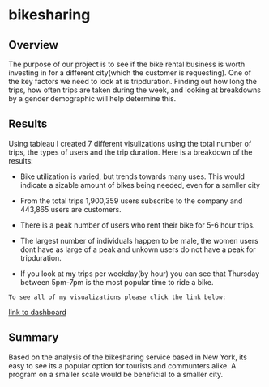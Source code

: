 # bikesharing

## Overview
The purpose of our project is to see if the bike rental business is worth investing in for a different city(which the customer is requesting). One of the key factors we need to look at is tripduration. Finding out how long the trips, how often trips are taken during the week, and looking at breakdowns by a gender demographic will help determine this.

## Results
Using tableau I created 7 different visulizations using the total number of trips, the types of users and the trip duration. Here is a breakdown of the results:

   - Bike utilization is varied, but trends towards many uses. This would indicate a sizable amount of bikes being needed, even for a samller city

   - From the total trips 1,900,359 users subscribe to the company and 443,865 users are customers.

   - There is a peak number of users who rent their bike for 5-6 hour trips.

   - The largest number of individuals happen to be male, the women users dont have as large of a peak and unkown users do not have a peak for tripduration.

   - If you look at my trips per weekday(by hour) you can see that Thursday between 5pm-7pm is the most popular time to ride a bike.

    To see all of my visualizations please click the link below:

  [link to dashboard](https://public.tableau.com/app/profile/sam3457/viz/Bikesharing_16648478576790/NYCCitiBikeAnalysis?publish=yes)
  
  ## Summary
  Based on the analysis of the bikesharing service based in New York, its easy to see its a popular option for tourists and communters alike. A program on a smaller scale would be beneficial to a smaller city.
